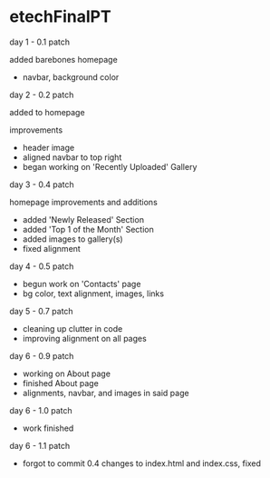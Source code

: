 # etechFinalPT

day 1 - 0.1 patch

added barebones homepage

- navbar, background color

day 2 - 0.2 patch 

added to homepage

improvements

- header image
- aligned navbar to top right
- began working on 'Recently Uploaded' Gallery

day 3 - 0.4 patch

homepage improvements and additions

- added 'Newly Released' Section
- added 'Top 1 of the Month' Section
- added images to gallery(s)
- fixed alignment

day 4 - 0.5 patch

- begun work on 'Contacts' page
- bg color, text alignment, images, links

day 5 - 0.7 patch

- cleaning up clutter in code
- improving alignment on all pages

day 6 - 0.9 patch

- working on About page
- finished About page
- alignments, navbar, and images in said page

day 6 - 1.0 patch

- work finished

day 6 - 1.1 patch

- forgot to commit 0.4 changes to index.html and index.css, fixed
